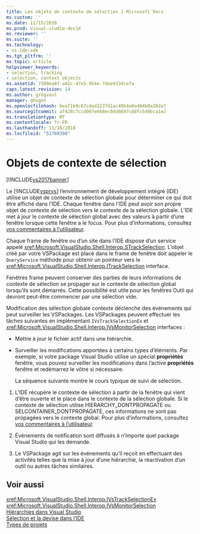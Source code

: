 ```yaml
---
title: Les objets de contexte de sélection | Microsoft Docs
ms.custom: ''
ms.date: 11/15/2016
ms.prod: visual-studio-dev14
ms.reviewer: ''
ms.suite: ''
ms.technology:
- vs-ide-sdk
ms.tgt_pltfrm: ''
ms.topic: article
helpviewer_keywords:
- selection, tracking
- selection, context objects
ms.assetid: 7308ea8f-a42c-47e5-954e-7dee933dce7a
caps.latest.revision: 14
ms.author: gregvanl
manager: ghogen
ms.openlocfilehash: beaf1b9c67cdad3237d1ac48b4a8e464b0a203a7
ms.sourcegitcommit: af428c7ccd007e668ec0dd8697c88fc5d8bca1e2
ms.translationtype: MT
ms.contentlocale: fr-FR
ms.lasthandoff: 11/16/2018
ms.locfileid: "51769398"
---
```

# <a name="selection-context-objects"></a>Objets de contexte de sélection
[!INCLUDE[vs2017banner](../../includes/vs2017banner.md)]

Le [!INCLUDE[vsprvs](../../includes/vsprvs-md.md)] l’environnement de développement intégré (IDE) utilise un objet de contexte de sélection globale pour déterminer ce qui doit être affiché dans l’IDE. Chaque fenêtre dans l’IDE peut avoir son propre objet de contexte de sélection vers le contexte de la sélection globale. L’IDE met à jour le contexte de sélection global avec des valeurs à partir d’une fenêtre lorsque cette fenêtre a le focus. Pour plus d’informations, consultez [vos commentaires à l’utilisateur](../../extensibility/internals/feedback-to-the-user.md).  
  
 Chaque frame de fenêtre ou d’un site dans l’IDE dispose d’un service appelé <xref:Microsoft.VisualStudio.Shell.Interop.STrackSelection>. L’objet créé par votre VSPackage est placé dans le frame de fenêtre doit appeler le `QueryService` méthode pour obtenir un pointeur vers le <xref:Microsoft.VisualStudio.Shell.Interop.ITrackSelection> interface.  
  
 Fenêtres frame peuvent conserver des parties de leurs informations de contexte de sélection se propager sur le contexte de sélection global lorsqu’ils sont démarrés. Cette possibilité est utile pour les fenêtres Outil qui devront peut-être commencer par une sélection vide.  
  
 Modification des sélection globale contexte déclenche des événements qui peut surveiller les VSPackages. Les VSPackages peuvent effectuer les tâches suivantes en implémentant `IVsTrackSelectionEx` et <xref:Microsoft.VisualStudio.Shell.Interop.IVsMonitorSelection> interfaces :  
  
- Mettre à jour le fichier actif dans une hiérarchie.  
  
- Surveiller les modifications apportées à certains types d’éléments. Par exemple, si votre package Visual Studio utilise un spécial **propriétés** fenêtre, vous pouvez surveiller les modifications dans l’active **propriétés** fenêtre et redémarrez le vôtre si nécessaire.  
  
  La séquence suivante montre le cours typique de suivi de sélection.  
  
1.  L’IDE récupère le contexte de sélection à partir de la fenêtre qui vient d’être ouverte et le place dans le contexte de la sélection globale. Si le contexte de sélection utilise HIERARCHY_DONTPROPAGATE ou SELCONTAINER_DONTPROPAGATE, ces informations ne sont pas propagées vers le contexte global. Pour plus d’informations, consultez [vos commentaires à l’utilisateur](../../extensibility/internals/feedback-to-the-user.md).  
  
2.  Événements de notification sont diffusés à n’importe quel package Visual Studio qui les demande.  
  
3.  Le VSPackage agit sur les événements qu’il reçoit en effectuant des activités telles que la mise à jour d’une hiérarchie, la réactivation d’un outil ou autres tâches similaires.  
  
## <a name="see-also"></a>Voir aussi  
 <xref:Microsoft.VisualStudio.Shell.Interop.IVsTrackSelectionEx>   
 <xref:Microsoft.VisualStudio.Shell.Interop.IVsMonitorSelection>   
 [Hiérarchies dans Visual Studio](../../extensibility/internals/hierarchies-in-visual-studio.md)   
 [Sélection et la devise dans l’IDE](../../extensibility/internals/selection-and-currency-in-the-ide.md)   
 [Types de projets](../../extensibility/internals/project-types.md)

